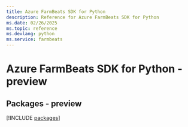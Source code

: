```yaml
---
title: Azure FarmBeats SDK for Python
description: Reference for Azure FarmBeats SDK for Python
ms.date: 02/26/2025
ms.topic: reference
ms.devlang: python
ms.service: farmbeats
---
```

# Azure FarmBeats SDK for Python - preview
## Packages - preview
[!INCLUDE [packages](farmbeats-index.md)]